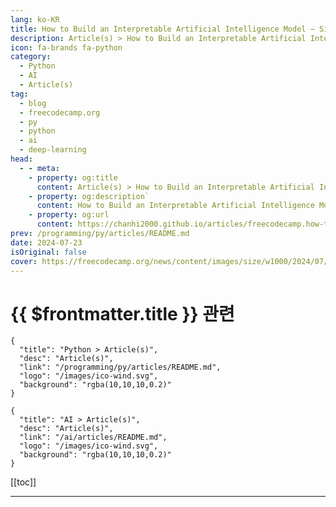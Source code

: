 ```yaml
---
lang: ko-KR
title: How to Build an Interpretable Artificial Intelligence Model – Simple Python Code Example
description: Article(s) > How to Build an Interpretable Artificial Intelligence Model – Simple Python Code Example
icon: fa-brands fa-python
category: 
  - Python
  - AI
  - Article(s)
tag: 
  - blog
  - freecodecamp.org
  - py
  - python
  - ai
  - deep-learning
head:
  - - meta:
    - property: og:title
      content: Article(s) > How to Build an Interpretable Artificial Intelligence Model – Simple Python Code Example
    - property: og:description`
      content: How to Build an Interpretable Artificial Intelligence Model – Simple Python Code Example
    - property: og:url
      content: https://chanhi2000.github.io/articles/freecodecamp.how-to-build-an-interpretable-ai-deep-learning-model.html
prev: /programming/py/articles/README.md
date: 2024-07-23
isOriginal: false
cover: https://freecodecamp.org/news/content/images/size/w1000/2024/07/pexels-dmitry-demidov-515774-3852577.jpg
---
```


# {{ $frontmatter.title }} 관련

```component VPCard
{
  "title": "Python > Article(s)",
  "desc": "Article(s)",
  "link": "/programming/py/articles/README.md",
  "logo": "/images/ico-wind.svg",
  "background": "rgba(10,10,10,0.2)"
}
```

```component VPCard
{
  "title": "AI > Article(s)",
  "desc": "Article(s)",
  "link": "/ai/articles/README.md",
  "logo": "/images/ico-wind.svg",
  "background": "rgba(10,10,10,0.2)"
}
```

[[toc]]

---

<SiteInfo
  name="How to Build an Interpretable Artificial Intelligence Model – Simple Python Code Example"
  desc="Artificial Intelligence is being used everywhere these days. And many of the groundbreaking applications come from Machine Learning, a subfield of AI. Within Machine Learning, a field called Deep Learning represents one of the main areas of research. It is from Deep Learning that most new, truly effective AI systems..."
  url="https://freecodecamp.org/news/how-to-build-an-interpretable-ai-deep-learning-model/"
  logo="https://cdn.freecodecamp.org/universal/favicons/favicon.ico"
  preview="https://freecodecamp.org/news/content/images/size/w1000/2024/07/pexels-dmitry-demidov-515774-3852577.jpg"/>

<!-- TODO: 작성 -->

